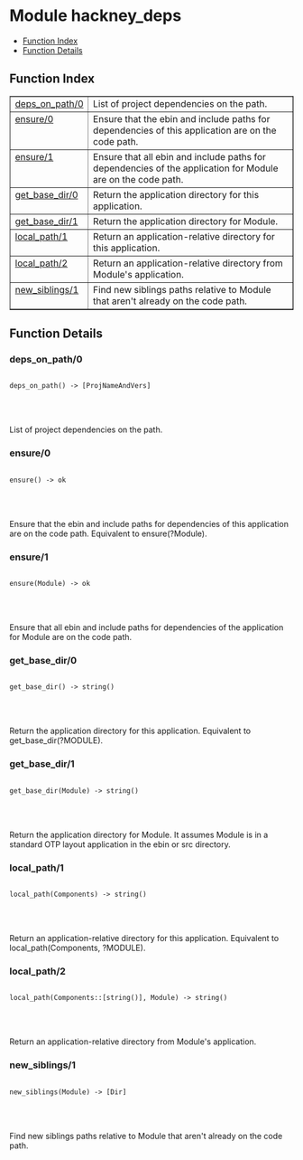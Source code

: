 

# Module hackney_deps #
* [Function Index](#index)
* [Function Details](#functions)


<a name="index"></a>

## Function Index ##


<table width="100%" border="1" cellspacing="0" cellpadding="2" summary="function index"><tr><td valign="top"><a href="#deps_on_path-0">deps_on_path/0</a></td><td>List of project dependencies on the path.</td></tr><tr><td valign="top"><a href="#ensure-0">ensure/0</a></td><td>Ensure that the ebin and include paths for dependencies of
this application are on the code path.</td></tr><tr><td valign="top"><a href="#ensure-1">ensure/1</a></td><td>Ensure that all ebin and include paths for dependencies
of the application for Module are on the code path.</td></tr><tr><td valign="top"><a href="#get_base_dir-0">get_base_dir/0</a></td><td>Return the application directory for this application.</td></tr><tr><td valign="top"><a href="#get_base_dir-1">get_base_dir/1</a></td><td>Return the application directory for Module.</td></tr><tr><td valign="top"><a href="#local_path-1">local_path/1</a></td><td>Return an application-relative directory for this application.</td></tr><tr><td valign="top"><a href="#local_path-2">local_path/2</a></td><td>Return an application-relative directory from Module's application.</td></tr><tr><td valign="top"><a href="#new_siblings-1">new_siblings/1</a></td><td>Find new siblings paths relative to Module that aren't already on the
code path.</td></tr></table>


<a name="functions"></a>

## Function Details ##

<a name="deps_on_path-0"></a>

### deps_on_path/0 ###


<pre><code>
deps_on_path() -&gt; [ProjNameAndVers]
</code></pre>

<br></br>


List of project dependencies on the path.
<a name="ensure-0"></a>

### ensure/0 ###


<pre><code>
ensure() -&gt; ok
</code></pre>

<br></br>


Ensure that the ebin and include paths for dependencies of
this application are on the code path. Equivalent to
ensure(?Module).
<a name="ensure-1"></a>

### ensure/1 ###


<pre><code>
ensure(Module) -&gt; ok
</code></pre>

<br></br>


Ensure that all ebin and include paths for dependencies
of the application for Module are on the code path.
<a name="get_base_dir-0"></a>

### get_base_dir/0 ###


<pre><code>
get_base_dir() -&gt; string()
</code></pre>

<br></br>


Return the application directory for this application. Equivalent to
get_base_dir(?MODULE).
<a name="get_base_dir-1"></a>

### get_base_dir/1 ###


<pre><code>
get_base_dir(Module) -&gt; string()
</code></pre>

<br></br>


Return the application directory for Module. It assumes Module is in
a standard OTP layout application in the ebin or src directory.
<a name="local_path-1"></a>

### local_path/1 ###


<pre><code>
local_path(Components) -&gt; string()
</code></pre>

<br></br>


Return an application-relative directory for this application.
Equivalent to local_path(Components, ?MODULE).
<a name="local_path-2"></a>

### local_path/2 ###


<pre><code>
local_path(Components::[string()], Module) -&gt; string()
</code></pre>

<br></br>


Return an application-relative directory from Module's application.
<a name="new_siblings-1"></a>

### new_siblings/1 ###


<pre><code>
new_siblings(Module) -&gt; [Dir]
</code></pre>

<br></br>


Find new siblings paths relative to Module that aren't already on the
code path.
